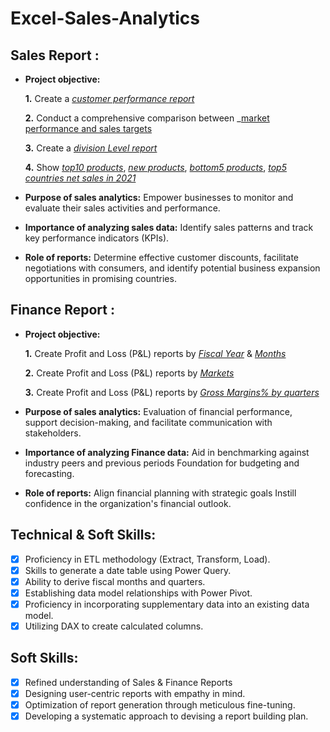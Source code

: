 # Excel-Sales-Analytics
## Sales Report :


- **Project objective:** 

    **1.** Create a _[customer performance report](https://github.com/Priyanshu-027/Excel-Sales-Analytics/blob/main/Sales%20Customer%20Performance%20report.pdf)_ 

    **2.** Conduct a comprehensive comparison between _[market performance and sales targets](https://github.com/Priyanshu-027/Excel-Sales-Analytics/blob/main/Market%20Performance%20vs%20Target.pdf)

    **3.** Create a _[division Level report](https://github.com/Priyanshu-027/Excel-Sales-Analytics/blob/main/Division%20Level%20Report.pdf)_
  
    **4.** Show _[top10 products](https://github.com/Priyanshu-027/Excel-Sales-Analytics/blob/main/Top10%20Products.pdf)_, _[new products](https://github.com/Priyanshu-027/Excel-Sales-Analytics/blob/main/New%20Products.pdf)_, _[bottom5 products](https://github.com/Priyanshu-027/Excel-Sales-Analytics/blob/main/Bottom%205%20Products.pdf)_, _[top5 countries net sales in 2021](https://github.com/Priyanshu-027/Excel-Sales-Analytics/blob/main/Top%205%20countries%20net%20sales%20in%202021.pdf)_ 
- **Purpose of sales analytics:** Empower businesses to monitor and evaluate their sales activities and performance.

- **Importance of analyzing sales data:** Identify sales patterns and track key performance indicators (KPIs).

- **Role of reports:** Determine effective customer discounts, facilitate negotiations with consumers, and identify potential business expansion opportunities in promising countries.


## Finance Report :

- **Project objective:** 

    **1.** Create Profit and Loss (P&L) reports by _[Fiscal Year](https://github.com/KirandeepMarala/Excel-Sales_Analysis/blob/main/P%26L%20Statement%20by%20Fiscal%20Year.pdf)_ & _[Months](https://github.com/KirandeepMarala/Excel-Sales_Analysis/blob/main/P%26L%20Statement%20by%20Months.pdf)_ 

   **2.** Create Profit and Loss (P&L) reports by _[Markets](https://github.com/KirandeepMarala/Excel-Sales_Analysis/blob/main/P%26L%20Statement%20by%20Markets.pdf)_
  
  **3.** Create Profit and Loss (P&L) reports by _[Gross Margins% by quarters](https://github.com/Priyanshu-027/Excel-Sales-Analytics/blob/main/P%25L%20By%20GM%25.pdf)_
  
- **Purpose of sales analytics:** Evaluation of financial performance, support decision-making, and facilitate communication with stakeholders.

- **Importance of analyzing Finance data:** Aid in benchmarking against industry peers and previous periods Foundation for budgeting and forecasting.

- **Role of reports:** Align financial planning with strategic goals Instill confidence in the organization's financial outlook.


## Technical & Soft Skills:
- [x]	Proficiency in ETL methodology (Extract, Transform, Load).
- [x]	Skills to generate a date table using Power Query.
- [x]	Ability to derive fiscal months and quarters.
- [x]	Establishing data model relationships with Power Pivot.
- [x]	Proficiency in incorporating supplementary data into an existing data model.
- [x]	Utilizing DAX to create calculated columns.

## Soft Skills:
- [x]	Refined understanding of Sales & Finance Reports
- [x]	Designing user-centric reports with empathy in mind.
- [x]	Optimization of report generation through meticulous fine-tuning.
- [x]	Developing a systematic approach to devising a report building plan.
